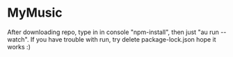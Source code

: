 # MyMusic
After downloading repo, type in in console "npm-install", then just "au run --watch". If you have trouble with run, try delete package-lock.json hope it works :)
